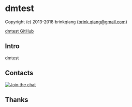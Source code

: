 # dmtest

Copyright (c) 2013-2018 brinkqiang (brink.qiang@gmail.com)

[dmtest GitHub](https://github.com/brinkqiang/dmtest)

## Intro
dmtest

## Contacts
[![Join the chat](https://badges.gitter.im/brinkqiang/dmtest/Lobby.svg)](https://gitter.im/brinkqiang/dmtest)

## Thanks
